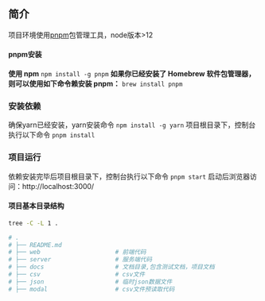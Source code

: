 ## 简介
项目环境使用[pnpm](https://www.pnpm.cn/installation)包管理工具，node版本>12
#### pnpm安装
**使用 npm**
`npm install -g pnpm`
**如果你已经安装了 Homebrew 软件包管理器，则可以使用如下命令赖安装 pnpm：**
`brew install pnpm`
### 安装依赖
确保yarn已经安装，yarn安装命令
`npm install -g yarn`
项目根目录下，控制台执行以下命令
`pnpm install`
### 项目运行
依赖安装完毕后项目根目录下，控制台执行以下命令
`pnpm start`
启动后浏览器访问：http://localhost:3000/

#### 项目基本目录结构
```bash
tree -C -L 1 .

# .
# ├── README.md
# ├── web         			  # 前端代码
# ├── server                  # 服务端代码
# ├── docs                    # 文档目录,包含测试文档，项目文档
# ├── csv           		  #	csv文件
# ├── json 					  #	临时json数据文件
# ├── modal 				  #	csv文件预读取代码
```
